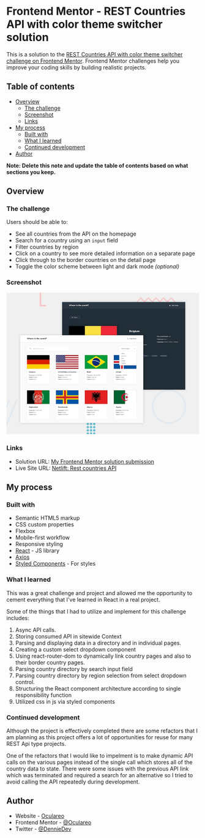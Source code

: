 # Frontend Mentor - REST Countries API with color theme switcher solution

This is a solution to the [REST Countries API with color theme switcher challenge on Frontend Mentor](https://www.frontendmentor.io/challenges/rest-countries-api-with-color-theme-switcher-5cacc469fec04111f7b848ca). Frontend Mentor challenges help you improve your coding skills by building realistic projects.

## Table of contents

- [Overview](#overview)
  - [The challenge](#the-challenge)
  - [Screenshot](#screenshot)
  - [Links](#links)
- [My process](#my-process)
  - [Built with](#built-with)
  - [What I learned](#what-i-learned)
  - [Continued development](#continued-development)
- [Author](#author)

**Note: Delete this note and update the table of contents based on what sections you keep.**

## Overview

### The challenge

Users should be able to:

- See all countries from the API on the homepage
- Search for a country using an `input` field
- Filter countries by region
- Click on a country to see more detailed information on a separate page
- Click through to the border countries on the detail page
- Toggle the color scheme between light and dark mode _(optional)_

### Screenshot

![](./design/desktop-preview.jpg)

### Links

- Solution URL: [My Frontend Mentor solution submission](https://www.frontendmentor.io/solutions/react-styledcomponents-contextapi-axios-AjtZhdzeO)
- Live Site URL: [Netlift: Rest countries API](https://denniedev-react-countries-api.netlify.app/)

## My process

### Built with

- Semantic HTML5 markup
- CSS custom properties
- Flexbox
- Mobile-first workflow
- Responsive styling
- [React](https://reactjs.org/) - JS library
- [Axios](https://axios-http.com/)
- [Styled Components](https://styled-components.com/) - For styles

### What I learned

This was a great challenge and project and allowed me the opportunity to cement everything that I've learned in React in a real project.

Some of the things that I had to utilize and implement for this challenge includes:

1. Async API calls.
2. Storing consumed API in sitewide Context
3. Parsing and displaying data in a directory and in individual pages.
4. Creating a custom select dropdown component
5. Using react-router-dom to dynamically link country pages and also to their border country pages.
6. Parsing country directory by search input field
7. Parsing country directory by region selection from select dropdown control.
8. Structuring the React component architecture according to single responsibility function
9. Utilized css in js via styled components

### Continued development

Although the project is effectively completed there are some refactors that I am planning as this project offers a lot of opportunities for reuse
for many REST Api type projects.

One of the refactors that I would like to impelment is to make dynamic API calls on the various pages instead of the single call which stores all
of the country data to state. There were some issues with the previous API link which was terminated and required a search for an alternative so
I tried to avoid calling the API repeatedly during development.

## Author

- Website - [Oculareo](https://github.com/DennieCodes)
- Frontend Mentor - [@Oculareo](https://www.frontendmentor.io/profile/Oculareo)
- Twitter - [@DennieDev](https://twitter.com/DennieCodes)
